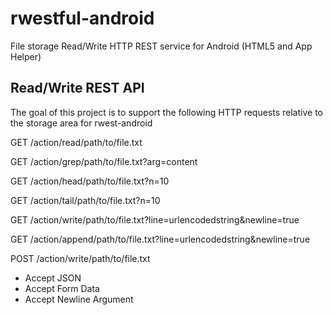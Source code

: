 rwestful-android
================

File storage Read/Write HTTP REST service for Android (HTML5 and App Helper)

Read/Write REST API
-------------------

The goal of this project is to support the following HTTP requests relative to the storage area for rwest-android

GET /action/read/path/to/file.txt

GET /action/grep/path/to/file.txt?arg=content

GET /action/head/path/to/file.txt?n=10

GET /action/tail/path/to/file.txt?n=10

GET /action/write/path/to/file.txt?line=urlencodedstring&newline=true

GET /action/append/path/to/file.txt?line=urlencodedstring&newline=true

POST /action/write/path/to/file.txt

  - Accept JSON
  - Accept Form Data
  - Accept Newline Argument

